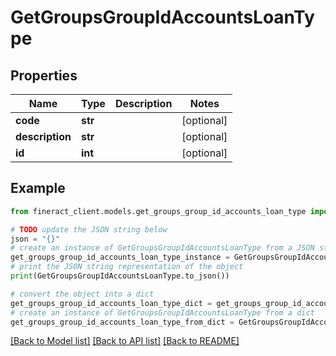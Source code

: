# GetGroupsGroupIdAccountsLoanType


## Properties

Name | Type | Description | Notes
------------ | ------------- | ------------- | -------------
**code** | **str** |  | [optional] 
**description** | **str** |  | [optional] 
**id** | **int** |  | [optional] 

## Example

```python
from fineract_client.models.get_groups_group_id_accounts_loan_type import GetGroupsGroupIdAccountsLoanType

# TODO update the JSON string below
json = "{}"
# create an instance of GetGroupsGroupIdAccountsLoanType from a JSON string
get_groups_group_id_accounts_loan_type_instance = GetGroupsGroupIdAccountsLoanType.from_json(json)
# print the JSON string representation of the object
print(GetGroupsGroupIdAccountsLoanType.to_json())

# convert the object into a dict
get_groups_group_id_accounts_loan_type_dict = get_groups_group_id_accounts_loan_type_instance.to_dict()
# create an instance of GetGroupsGroupIdAccountsLoanType from a dict
get_groups_group_id_accounts_loan_type_from_dict = GetGroupsGroupIdAccountsLoanType.from_dict(get_groups_group_id_accounts_loan_type_dict)
```
[[Back to Model list]](../README.md#documentation-for-models) [[Back to API list]](../README.md#documentation-for-api-endpoints) [[Back to README]](../README.md)


